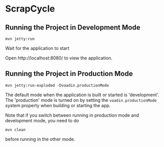 # ScrapCycle

## Running the Project in Development Mode

`mvn jetty:run`

Wait for the application to start

Open http://localhost:8080/ to view the application.

## Running the Project in Production Mode

`mvn jetty:run-exploded -Dvaadin.productionMode`

The default mode when the application is built or started is 'development'. The 'production' mode is turned on by setting the `vaadin.productionMode` system property when building or starting the app.

Note that if you switch between running in production mode and development mode, you need to do
```
mvn clean
```
before running in the other mode.
